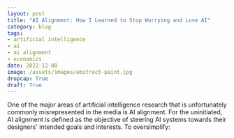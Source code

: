```yaml
---
layout: post
title: "AI Alignment: How I Learned to Stop Worrying and Love AI"
category: blog
tags: 
- artificial intelligence
- ai
- ai alignment
- economics
date: 2022-12-08
image: /assets/images/abstract-paint.jpg
dropcap: True
draft: True
---
```


One of the major areas of artificial intelligence research that is unfortunately commonly misrepresented in the media is AI alignment. For the uninitiated, AI alignment is defined as the objective of steering AI systems towards their designers' intended goals and interests. To oversimplify: 
